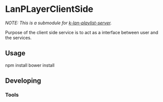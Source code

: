 # LanPLayerClientSide
*NOTE: This is a submodule for [k-lan-playlist-server](https://github.com/Hekku2/k-lan-playlist-server).*

Purpose of the client side service is to act as a interface between user and the services.


## Usage
npm install
bower install

## Developing



### Tools

